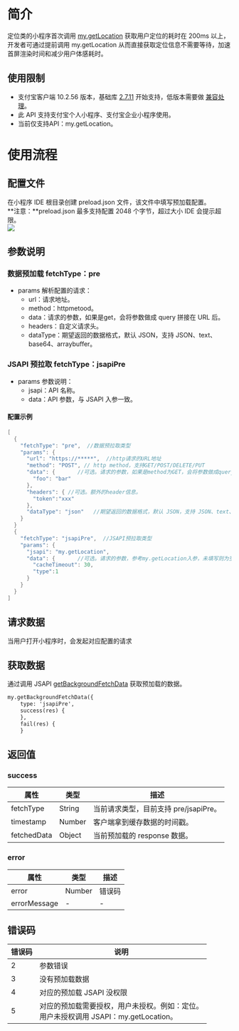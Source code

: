 # 简介
定位类的小程序首次调用 [my.getLocation](https://opendocs.alipay.com/mini/api/mkxuqd) 获取用户定位的耗时在 200ms 以上，开发者可通过提前调用 my.getLocation 从而直接获取定位信息不需要等待，加速首屏渲染时间和减少用户体感耗时。

## 使用限制

- 支付宝客户端 10.2.56 版本，基础库 [2.7.11](https://opendocs.alipay.com/mini/framework/lib-upgrade-v2) 开始支持，低版本需要做 [兼容处理](https://opendocs.alipay.com/mini/framework/compatibility)。
- 此 API 支持支付宝个人小程序、支付宝企业小程序使用。
- 当前仅支持API：my.getLocation。

# 使用流程

## 配置文件
在小程序 IDE 根目录创建 preload.json 文件，该文件中填写预加载配置。<br />**注意：**preload.json 最多支持配置 2048 个字节，超过大小 IDE 会提示超限。<br />![](https://intranetproxy.alipay.com/skylark/lark/0/2021/png/185602/1632191030970-c4309ca7-edad-4f44-8e98-b73a5024b2ab.png#align=left&display=inline&height=313&margin=%5Bobject%20Object%5D&originHeight=313&originWidth=218&status=done&style=none&width=218)

## 参数说明

### 数据预加载 fetchType：pre 

- params  解析配置的请求：
   - url：请求地址。
   - method：httpmetood。
   - data：请求的参数，如果是get，会将参数做成 query 拼接在 URL 后。
   - headers：自定义请求头。
   - dataType：期望返回的数据格式，默认 JSON，支持 JSON、text、base64、arraybuffer。

### JSAPI 预拉取 fetchType：jsapiPre

- params 参数说明：
   - jsapi：API 名称。
   - data：API 参数，与 JSAPI 入参一致。

#### 配置示例
```c
[
  {
    "fetchType": "pre",  //数据预拉取类型
    "params": {
      "url": "https://*****",  //http请求的URL地址
      "method": "POST", // http method，支持GET/POST/DELETE/PUT
      "data": {       //可选。请求的参数，如果是method为GET，会将参数做成query拼接在URL后
        "foo": "bar"
      },
      "headers": { //可选。额外的header信息。
      	"token":"xxx"
      },
      "dataType": "json"   //期望返回的数据格式，默认 JSON，支持 JSON、text、base64、arraybuffer
    }
  }
  {
    "fetchType": "jsapiPre",  //JSAPI预拉取类型
    "params": {
      "jsapi": "my.getLocation",
      "data": {       //可选。请求的参数，参考my.getLocation入参，未填写则为空，不支持回调函数入参
        "cacheTimeout": 30,
        "type":1
      }
    }
  }
]
```

## 请求数据
当用户打开小程序时，会发起对应配置的请求

## 获取数据
通过调用 JSAPI [getBackgroundFetchData](https://opendocs.alipay.com/mini/api/getBackgroundFetchData)  获取预加载的数据。
```html
my.getBackgroundFetchData({
    type: 'jsapiPre',
    success(res) {
    },
    fail(res) {
    }
```

## 返回值

### success 
| **属性** | **类型** | **描述** |
| --- | --- | --- |
| fetchType | String | 当前请求类型，目前支持 pre/jsapiPre。 |
| timestamp | Number | 客户端拿到缓存数据的时间戳。 |
| fetchedData | Object | 当前预加载的 response 数据。 |


### error
| **属性** | **类型** | **描述** |
| --- | --- | --- |
| error | Number | 错误码 |
| errorMessage | - | - |


## 错误码<br />
| **错误码**<br /> | **说明**<br /> |
| --- | --- |
| 2 | 参数错误 |
| 3 | 没有预加载数据 |
| 4 | 对应的预加载 JSAPI 没权限 |
| 5 | 对应的预加载需要授权，用户未授权。例如：定位。<br />用户未授权调用 JSAPI：my.getLocation。<br /> |


